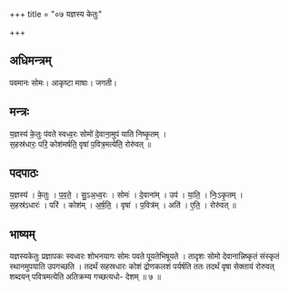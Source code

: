 +++
title = "०७ यज्ञस्य केतुः"

+++
## अधिमन्त्रम्
पवमानः सोमः। आकृष्टा माषाः। जगती।

## मन्त्रः
य॒ज्ञस्य॑ के॒तुः प॑वते स्वध्व॒रः सोमो॑ दे॒वाना॒मुप॑ याति निष्कृ॒तम् ।  
स॒हस्र॑धारः॒ परि॒ कोश॑मर्षति॒ वृषा॑ प॒वित्र॒मत्ये॑ति॒ रोरु॑वत् ॥

## पदपाठः
य॒ज्ञस्य॑ । के॒तुः । प॒व॒ते॒ । सु॒ऽअ॒ध्व॒रः । सोमः॑ । दे॒वाना॑म् । उप॑ । या॒ति॒ । निः॒ऽकृ॒तम् ।  
स॒हस्र॑ऽधारः॑ । परि॑ । कोश॑म् । अ॒र्ष॒ति॒ । वृषा॑ । प॒वित्र॑म् । अति॑ । ए॒ति॒ । रोरु॑वत् ॥

## भाष्यम्
यज्ञस्यकेतुः प्रज्ञापकः स्वध्वरः शोभनयागः सोमः पवते पूयतेभिषूयते । तादृशः सोमो देवानान्निष्कृतं संस्कृतं स्थानमुपयाति उपगच्छति । तदर्थं सहस्रधारः कोशं द्रोणकलशं पर्यर्षति ततः तदर्थं वृषा सेक्तायं रोरुवत् शब्दयन् पवित्रमत्येति अतिक्रम्य गच्छत्यधो- देशम् ॥ ७ ॥